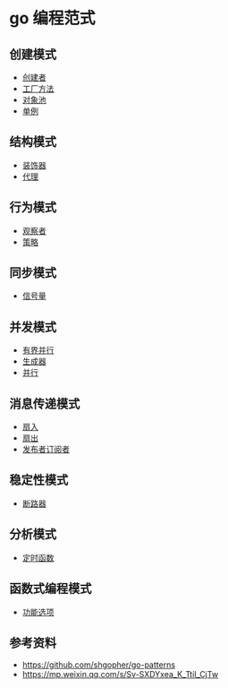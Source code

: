 <!--
 * @Author: shgopher shgopher@gmail.com
 * @Date: 2023-07-24 13:09:26
 * @LastEditors: shgopher shgopher@gmail.com
 * @LastEditTime: 2023-07-24 16:32:41
 * @FilePath: /GOFamily/工程/go 编程范式/README.md
 * @Description:
 * 
 * Copyright (c) 2023 by shgopher, All Rights Reserved. 
-->
# go 编程范式

## 创建模式
- [创建者](./创建者/README.md)
- [工厂方法](./工厂方法/README.md)
- [对象池](./对象池/README.md)
- [单例](./单例/README.md)
## 结构模式
- [装饰器](./装饰器/README.md)
- [代理](./代理/README.md)
## 行为模式
- [观察者](./观察者/README.md)
- [策略](./策略/README.md)
## 同步模式
- [信号量](./信号量/README.md)
## 并发模式
- [有界并行](./有界并行/README.md)
- [生成器](./生成器/README.md)
- [并行](./并行/README.md)
## 消息传递模式
- [扇入](./扇入/README.md)
- [扇出](./扇出/README.md)
- [发布者订阅者](./发布者订阅者/README.md)
## 稳定性模式
- [断路器](./断路器/README.md)
## 分析模式
- [定时函数](./定时函数/README.md)
## 函数式编程模式
- [功能选项](./功能选项/README.md)
## 参考资料
- https://github.com/shgopher/go-patterns
- https://mp.weixin.qq.com/s/Sv-SXDYxea_K_TtiI_CjTw